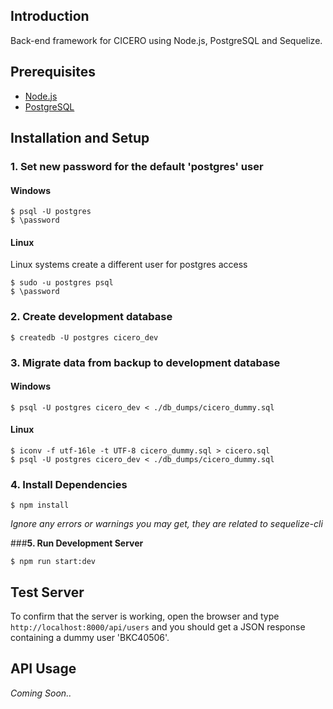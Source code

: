 ## Introduction

Back-end framework for CICERO using Node.js, PostgreSQL and Sequelize.

## Prerequisites

* [Node.js](https://nodejs.org/en/)
* [PostgreSQL](https://www.postgresql.org/)

## Installation and Setup

### __1. Set new password for the default 'postgres' user__

#### Windows
```
$ psql -U postgres
$ \password
```

#### Linux

Linux systems create a different user for postgres access

```
$ sudo -u postgres psql 
$ \password
```

### __2. Create development database__

```
$ createdb -U postgres cicero_dev
```

### __3. Migrate data from backup to development database__

#### Windows

```
$ psql -U postgres cicero_dev < ./db_dumps/cicero_dummy.sql
```

#### Linux

```
$ iconv -f utf-16le -t UTF-8 cicero_dummy.sql > cicero.sql 
$ psql -U postgres cicero_dev < ./db_dumps/cicero_dummy.sql 
```

### __4. Install Dependencies__

```
$ npm install
```
_Ignore any errors or warnings you may get, they are related to sequelize-cli_

###__5. Run Development Server__

```
$ npm run start:dev
```

## Test Server

To confirm that the server is working, open the browser and type ` http://localhost:8000/api/users ` and you should get a JSON response containing a dummy user 'BKC40506'.

## API Usage
 
_Coming Soon.._

